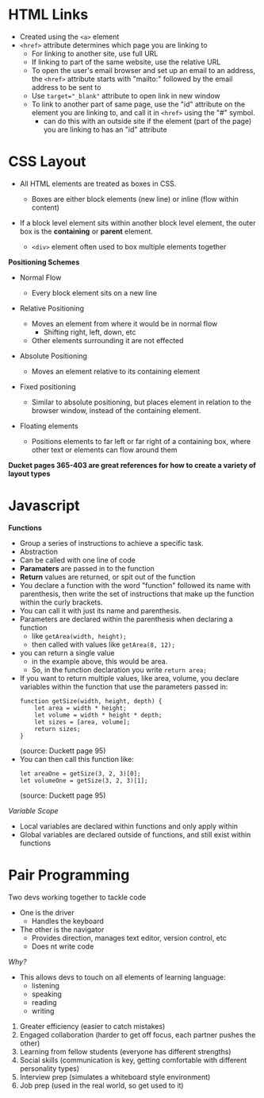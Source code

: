 # **HTML Links**

- Created using the ```<a>``` element
- ```<href>``` attribute determines which page you are linking to
    - For linking to another site, use full URL
    - If linking to part of the same website, use the relative URL
    - To open the user's email browser and set up an email to an address, the ```<href>``` attribute starts with "mailto:" followed by the email address to be sent to
    - Use ```target="_blank"``` attribute to open link in new window
    - To link to another part of same page, use the "id" attribute on the element you are linking to, and call it in ```<href>``` using the "#" symbol.
        - can do this with an outside site if the element (part of the page) you are linking to has an "id" attribute

# **CSS Layout**

- All HTML elements are treated as boxes in CSS. 
    - Boxes are either block elements (new line) or inline (flow within content)

- If a block level element sits within another block level element, the outer box is the **containing** or **parent** element.
    - ```<div>``` element often used to box multiple elements together

**Positioning Schemes**

- Normal Flow
    - Every block element sits on a new line

- Relative Positioning
    - Moves an element from where it would be in normal flow
        - Shifting right, left, down, etc
    - Other elements surrounding it are not effected

- Absolute Positioning
    - Moves an element relative to its containing element

- Fixed positioning
    - Similar to absolute positioning, but places element in relation to the browser window, instead of the containing element.

- Floating elements
    - Positions elements to far left or far right of a containing box, where other text or elements can flow around them

**Ducket pages 365-403 are great references for how to create a variety of layout types**

# **Javascript**

**Functions**

- Group a series of instructions to achieve a specific task.
- Abstraction
- Can be called with one line of code
- **Paramaters** are passed in to the function
- **Return** values are returned, or spit out of the function
- You declare a function with the word "function" followed its name with parenthesis, then write the set of instructions that make up the function within the curly brackets.
- You can call it with just its name and parenthesis.
- Parameters are declared within the parenthesis when declaring a function
    - like ```getArea(width, height);```
    - then called with values like ```getArea(8, 12);```
- you can return a single value
    - in the example above, this would be area.
    - So, in the function declaration you write ```return area;```
- If you want to return multiple values, like area, volume, you declare variables within the function that use the parameters passed in:
    ```
    function getSize(width, height, depth) {
        let area = width * height;
        let volume = width * height * depth;
        let sizes = [area, volume];
        return sizes;
    }
    ```
    (source: Duckett page 95)
- You can then call this function like:
    ```
    let areaOne = getSize(3, 2, 3)[0];
    let volumeOne = getSize(3, 2, 3)[1];
    ```
    (source: Duckett page 95)

*Variable Scope*
- Local variables are declared within functions and only apply within
- Global variables are declared outside of functions, and still exist within functions

# **Pair Programming**

Two devs working together to tackle code
 - One is the driver
    - Handles the keyboard
 - The other is the navigator
    - Provides direction, manages text editor, version control, etc
    - Does nt write code

*Why?*
- This allows devs to touch on all elements of learning language:
    - listening
    - speaking
    - reading
    - writing

1. Greater efficiency (easier to catch mistakes)
2. Engaged collaboration (harder to get off focus, each partner pushes the other)
3. Learning from fellow students (everyone has different strengths)
4. Social skills (communication is key, getting comfortable with different personality types)
5. Interview prep (simulates a whiteboard style environment)
6. Job prep (used in the real world, so get used to it)